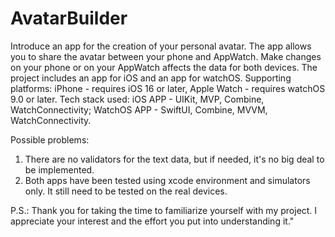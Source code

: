 # AvatarBuilder
Introduce an app for the creation of your personal avatar. The app allows you to share the avatar between your phone and AppWatch. Make changes on your phone or on your AppWatch affects the data for both devices.
The project includes an app for iOS and an app for watchOS.
Supporting platforms: iPhone - requires iOS 16 or later, Apple Watch - requires watchOS 9.0 or later.
Tech stack used: 
iOS APP - UIKit, MVP, Combine, WatchConnectivity; 
WatchOS APP - SwiftUI, Combine, MVVM, WatchConnectivity.

Possible problems:
1) There are no validators for the text data, but if needed, it's no big deal to be implemented.
2) Both apps have been tested using xcode environment and simulators only. It still need to be tested on the real devices.

P.S.: Thank you for taking the time to familiarize yourself with my project. I appreciate your interest and the effort you put into understanding it."


